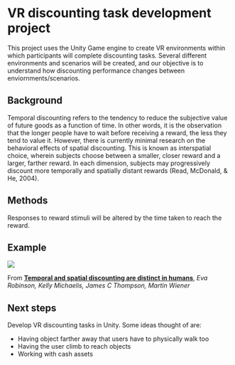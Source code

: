 # VR discounting task development project

This project uses the Unity Game engine to create VR environments within which participants will complete discounting tasks. Several different environments and scenarios will be created, and our objective is to understand how discounting performance changes between enviornments/scenarios.

## Background
Temporal discounting refers to the tendency to reduce the subjective value of future goods as a function of time. In other words, it is the observation that the longer people have to wait before receiving a reward, the less they tend to value it. However, there is currently minimal research on the behavioral effects of spatial discounting. This is known as interspatial choice, wherein subjects choose between a smaller, closer reward and a larger, farther reward. In each dimension, subjects may progressively discount more temporally and spatially distant rewards (Read, McDonald, & He, 2004).

## Methods
Responses to reward stimuli will be altered by the time taken to reach the reward.

## Example

[<img src="https://ars.els-cdn.com/content/image/1-s2.0-S0010027719301143-gr2.jpg">](https://www.sciencedirect.com/science/article/pii/S0010027719301143/)

From **[Temporal and spatial discounting are distinct in humans](https://www.sciencedirect.com/science/article/pii/S0010027719301143)**, _Eva Robinson, Kelly Michaelis, James C Thompson, Martin Wiener_

## Next steps

Develop VR discounting tasks in Unity. Some ideas thought of are:
- Having object farther away that users have to physically walk too
- Having the user climb to reach objects
- Working with cash assets
